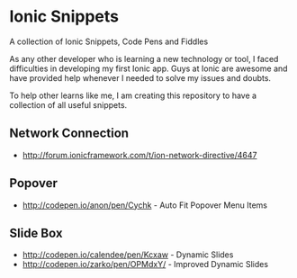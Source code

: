 # Ionic Snippets

A collection of Ionic Snippets, Code Pens and Fiddles

As any other developer who is learning a new technology or tool, I faced difficulties in developing my first Ionic app. Guys at Ionic are awesome and have provided help whenever I needed to solve my issues and doubts.

To help other learns like me, I am creating this repository to have a collection of all useful snippets.

## Network Connection
   - http://forum.ionicframework.com/t/ion-network-directive/4647

## Popover
   - http://codepen.io/anon/pen/Cychk - Auto Fit Popover Menu Items

## Slide Box
   - http://codepen.io/calendee/pen/Kcxaw - Dynamic Slides
   - http://codepen.io/zarko/pen/OPMdxY/ - Improved Dynamic Slides
